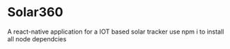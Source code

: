 # Solar360
A react-native application for a IOT based solar tracker 
use npm i to install all node dependcies 
